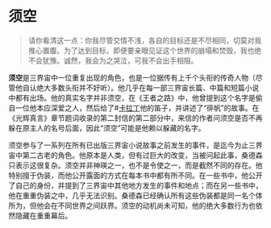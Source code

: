# 须空

> 请你看清这一点：你我尽管交情不浅，各自的目标还是不尽相同，切莫对我推心置腹。为了达到目标，即便要亲眼见证这个世界的崩塌和焚毁，我也绝不会犹豫。诚然，我会为之哭泣，可我不会出手相阻。

**须空**是三界宙中一位重复出现的角色，也是一位据传有上千个头衔的传奇人物（尽管他自认绝大多数头衔并不好听）。他几乎在每一部三界宙长篇、中篇和短篇小说中都有出场。他的真实名字并非须空，在《王者之路》中，他曾提到这个名字是偷自一位他本应深爱之人，然后给了#[卡拉丁](characters/kaladin)他的笛子，并讲述了“徘帆”的故事。在《光辉真言》章节题词收录的第二封信的第二部分中，来信的作者问须空是否不再躲在原主人的名号后面，因此“须空”可能是他赖以躲藏的名字。

须空参与了一系列在所有已出版三界宙小说故事之前发生的事件，是迄今为止三界宙中第二古老的角色。他原本是人类，但有过巨大的改变，当被问起此事，桑德森只表示这很复杂。须空并非神瑛之一，也不是令使之一，而是截然不同的存在。他特别擅于伪装，而他公开露面的方式在每本书中都有所不同。在一些书中，他公开了自己的身份，并提到了三界宙中其他地方发生的事件和地点；而在另一些书中，他在重重伪装之中，几乎无法识别。桑德森已经确认所有这些伪装都是同一名个体所为，但他会在不同世界之间跃界。须空的动机尚未可知，他的绝大多数行为也依然隐藏在重重幕后。
